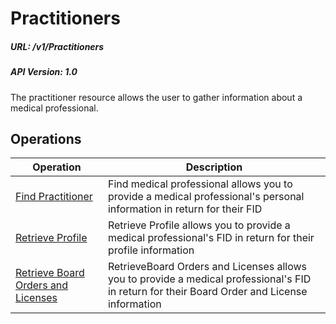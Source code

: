 # Practitioners

##### URL: /v1/Practitioners
##### API Version: 1.0

The practitioner resource allows the user to gather information about a medical professional. 

## Operations

| Operation | Description |
| --------- | ----------- |
| [Find Practitioner](search.md) | Find medical professional allows you to provide a medical professional's personal information in return for their FID |
| [Retrieve Profile](profile.md) | Retrieve Profile allows you to provide a medical professional's FID in return for their profile information |
| [Retrieve Board Orders and Licenses](verification.md) | RetrieveBoard Orders and Licenses allows you to provide a medical professional's FID in return for their Board Order and License information |

